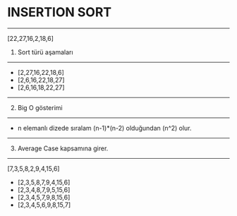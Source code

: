 # INSERTION SORT

---

[22,27,16,2,18,6]

1. Sort türü aşamaları

---

- [2,27,16,22,18,6]
- [2,6,16,22,18,27]
- [2,6,16,18,22,27]

---

2. Big O gösterimi

---

- n elemanlı dizede sıralam (n-1)\*(n-2) olduğundan (n^2) olur.

---

3. Average Case kapsamına girer.

---

[7,3,5,8,2,9,4,15,6]

- [2,3,5,8,7,9,4,15,6]
- [2,3,4,8,7,9,5,15,6]
- [2,3,4,5,7,9,8,15,6]
- [2,3,4,5,6,9,8,15,7]
